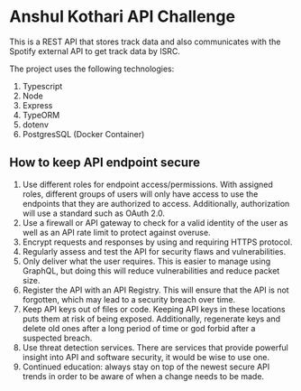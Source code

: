 # Anshul Kothari API Challenge

This is a REST API that stores track data and also communicates with the Spotify external API to get track data by ISRC.

The project uses the following technologies:
1. Typescript
2. Node
3. Express
4. TypeORM
5. dotenv
6. PostgresSQL (Docker Container)

## How to keep API endpoint secure
1. Use different roles for endpoint access/permissions. With assigned roles, different groups of users will only have access to use the endpoints that they are authorized to access. Additionally, authorization will use a standard such as OAuth 2.0.
2. Use a firewall or API gateway to check for a valid identity of the user as well as an API rate limit to protect against overuse.
3. Encrypt requests and responses by using and requiring HTTPS protocol.
4. Regularly assess and test the API for security flaws and vulnerabilities.
5. Only deliver what the user requires. This is easier to manage using GraphQL, but doing this will reduce vulnerabilities and reduce packet size.
6. Register the API with an API Registry. This will ensure that the API is not forgotten, which may lead to a security breach over time.
7. Keep API keys out of files or code. Keeping API keys in these locations puts them at risk of being exposed. Additionally, regenerate keys and delete old ones after a long period of time or god forbid after a suspected breach.
8. Use threat detection services. There are services that provide powerful insight into API and software security, it would be wise to use one.
9. Continued education: always stay on top of the newest secure API trends in order to be aware of when a change needs to be made.